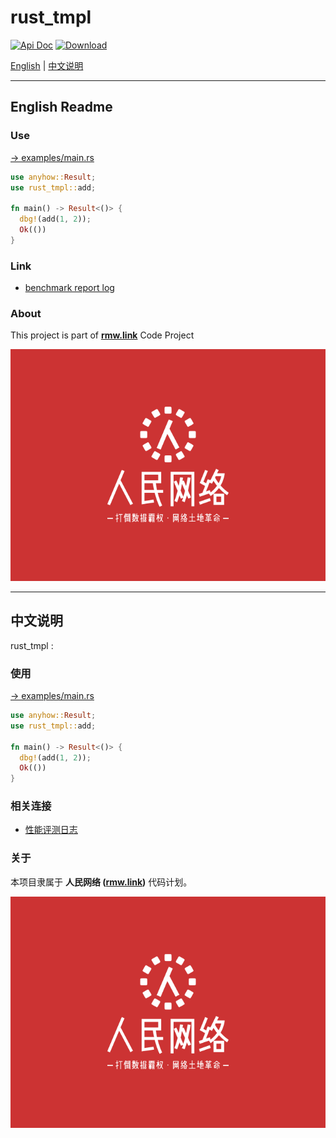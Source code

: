 <!-- EDIT /Users/z/rmw/rust_tmpl/README.md -->

# rust_tmpl

<a href="https://docs.rs/rust_tmpl"><img src="https://img.shields.io/badge/RUST-API%20DOC-blue?style=for-the-badge&logo=docs.rs&labelColor=333" alt="Api Doc"></a>
<a href="https://github.com/rmw-lib/rust_tmpl/releases"><img src="https://img.shields.io/badge/Download-EXE-090?style=for-the-badge&logo=rust&labelColor=333" alt="Download"></a>

[English](#english-readme) | [中文说明](#中文说明)

---

## English Readme

<!-- EDIT /Users/z/rmw/rust_tmpl/doc/en/readme.md -->

### Use

[→ examples/main.rs](examples/main.rs)

```rust
use anyhow::Result;
use rust_tmpl::add;

fn main() -> Result<()> {
  dbg!(add(1, 2));
  Ok(())
}
```


### Link

* [benchmark report log](https://rmw-lib.github.io/rust_tmpl/dev/bench/)

### About

This project is part of **[rmw.link](//rmw.link)** Code Project

![rmw.link logo](https://raw.githubusercontent.com/rmw-link/logo/master/rmw.red.bg.svg)

---

## 中文说明

<!-- EDIT /Users/z/rmw/rust_tmpl/doc/zh/readme.md -->

rust_tmpl :

### 使用

[→ examples/main.rs](examples/main.rs)

```rust
use anyhow::Result;
use rust_tmpl::add;

fn main() -> Result<()> {
  dbg!(add(1, 2));
  Ok(())
}
```


### 相关连接

* [性能评测日志](https://rmw-lib.github.io/rust_tmpl/dev/bench/)

### 关于

本项目隶属于 **人民网络 ([rmw.link](//rmw.link))** 代码计划。

![人民网络海报](https://raw.githubusercontent.com/rmw-link/logo/master/rmw.red.bg.svg)
